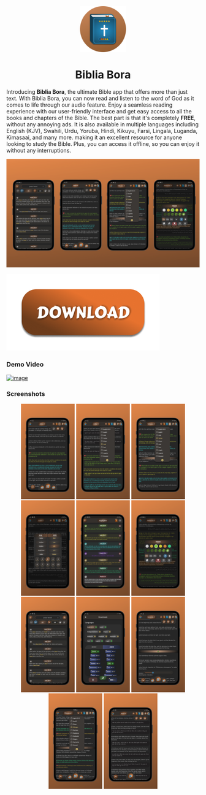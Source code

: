 <p align="center">
	<img src="https://github.com/prayzjomba/bibliabora/blob/main/logo/logo-circle.png" height="120px"/>
	<h1 align="center">Biblia Bora</h1>
</p>

Introducing **Biblia Bora**, the ultimate Bible app that offers more than just text. With Biblia Bora, you can now read and listen to the word of God as it comes to life through our audio feature. Enjoy a seamless reading experience with our user-friendly interface and get easy access to all the books and chapters of the Bible. The best part is that it's completely **FREE**, without any annoying ads. It is also available in multiple languages including English (KJV), Swahili, Urdu, Yoruba, Hindi, Kikuyu, Farsi, Lingala, Luganda, Kimasaai, and many more. making it an excellent resource for anyone looking to study the Bible. Plus, you can access it offline, so you can enjoy it without any interruptions.

![](https://github.com/prayzjomba/bibliabora/blob/main/screenshots/0.png)

[![name](https://github.com/prayzjomba/bibliabora/blob/main/logo/download.png)](https://github.com/prayzjomba/bibliabora/releases)

### Demo Video
[![image](https://img.youtube.com/vi/xatf1V2Yobo/mqdefault.jpg)](https://www.youtube.com/watch?v=xatf1V2Yobo)

### Screenshots
<p align="center">
	<img src="https://github.com/prayzjomba/bibliabora/blob/main/screenshots/1.png" width="140px"/>
	<img src="https://github.com/prayzjomba/bibliabora/blob/main/screenshots/2.png" width="140px"/>
	<img src="https://github.com/prayzjomba/bibliabora/blob/main/screenshots/3.png" width="140px"/>
	<img src="https://github.com/prayzjomba/bibliabora/blob/main/screenshots/4.png" width="140px"/>
	<img src="https://github.com/prayzjomba/bibliabora/blob/main/screenshots/5.png" width="140px"/>
	<img src="https://github.com/prayzjomba/bibliabora/blob/main/screenshots/6.png" width="140px"/>
	<img src="https://github.com/prayzjomba/bibliabora/blob/main/screenshots/7.png" width="140px"/>
	<img src="https://github.com/prayzjomba/bibliabora/blob/main/screenshots/8.png" width="140px"/>
	<img src="https://github.com/prayzjomba/bibliabora/blob/main/screenshots/9.png" width="140px"/>
	<img src="https://github.com/prayzjomba/bibliabora/blob/main/screenshots/10.png"width="140px"/>
	<img src="https://github.com/prayzjomba/bibliabora/blob/main/screenshots/11.png"width="140px"/>
</p>
